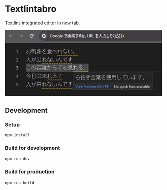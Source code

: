 # Textlintabro

[Textlint](https://github.com/textlint/textlint)-integrated editor in new tab.

![](images/screenshot.png)

## Development

### Setup

```bash
npm install
```

### Build for development

```bash
npm run dev
```

### Build for production

```bash
npm run build
```
